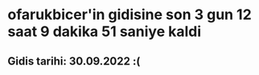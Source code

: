 # ofarukbicer'in gidisine son 3 gun 12 saat 9 dakika 51 saniye kaldi

## Gidis tarihi: 30.09.2022 :(